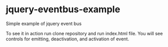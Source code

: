 # jquery-eventbus-example
Simple example of jquery event bus

To see it in action run clone repository and run index.html file.
You will see controls for emitting, deactivation, and activation of event. 

